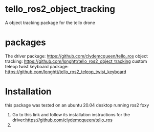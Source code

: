 # tello_ros2_object_tracking

A object tracking package for the tello drone

# packages
The driver package: https://github.com/clydemcqueen/tello_ros
object tracking: https://github.com/longhtt/tello_ros2_object_tracking
custom teleop twist keyboard package: https://github.com/longhtt/tello_ros2_teleop_twist_keyboard

# Installation
this package was tested on an ubuntu 20.04 desktop running ros2 foxy

1. Go to this link and follow its installation instructions for the driver:https://github.com/clydemcqueen/tello_ros
2. 
